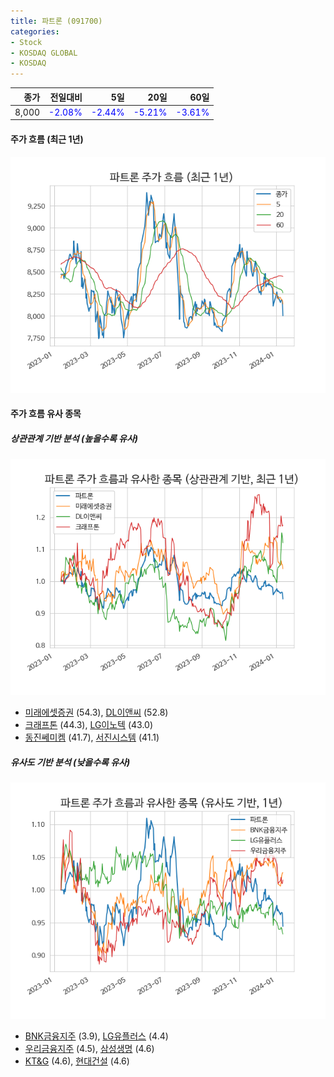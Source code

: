 ```yaml
---
title: 파트론 (091700)
categories:
- Stock
- KOSDAQ GLOBAL
- KOSDAQ
---
```


|종가|전일대비|5일|20일|60일|
|---:|-------:|--:|---:|---:|
|8,000|<span style="color: blue">-2.08%</span>|<span style="color: blue">-2.44%</span>|<span style="color: blue">-5.21%</span>|<span style="color: blue">-3.61%</span>|

<!-- more -->


#### 주가 흐름 (최근 1년)
![091700](/assets/images/stock/091700.png)


#### 주가 흐름 유사 종목


##### 상관관계 기반 분석 (높을수록 유사)
![091700](/assets/images/stock/091700_corr.png)
- [미래에셋증권](/006800/) (54.3), [DL이앤씨](/375500/) (52.8)
- [크래프톤](/259960/) (44.3), [LG이노텍](/011070/) (43.0)
- [동진쎄미켐](/005290/) (41.7), [서진시스템](/178320/) (41.1)


##### 유사도 기반 분석 (낮을수록 유사)	
![091700](/assets/images/stock/091700_sim.png)
- [BNK금융지주](/138930/) (3.9), [LG유플러스](/032640/) (4.4)
- [우리금융지주](/316140/) (4.5), [삼성생명](/032830/) (4.6)
- [KT&G](/033780/) (4.6), [현대건설](/000720/) (4.6)